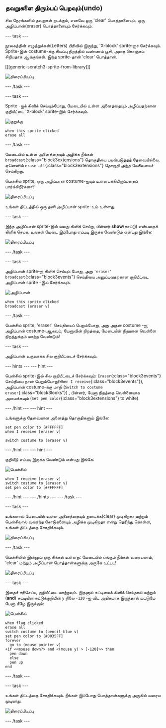 ## தவறுகளை திரும்பப் பெறவும்(undo)

சில நேரங்களில் தவறுகள் நடக்கும், எனவே ஒரு 'clear' பொத்தானையும், ஒரு அழிப்பான்(eraser) பொத்தானையும் சேர்க்கவும்.

--- task ---

நூலகத்தின் எழுத்துக்கள்(Letters) பிரிவில் இருந்து, 'X-block' sprite-ஐச் சேர்க்கவும். Sprite-இன் costume-க்கு சிவப்பு நிறத்தில் வண்ணம் பூசி, அதை கொஞ்சம் சிறியதாக ஆக்குங்கள். இந்த sprite-தான் 'clear' பொத்தான்.

[[[generic-scratch3-sprite-from-library]]]

![திரைப்பிடிப்பு](படங்கள்/paint-x.png)

--- /task ---

--- task ---

Sprite -ஐக் கிளிக் செய்யும்போது, மேடையில் உள்ள அனைத்தையும் அழிப்பதற்கான குறியீட்டை 'X-block' sprite-இல் சேர்க்கவும்.

![குறுக்கு](படங்கள்/cross.png)

```blocks3
when this sprite clicked
erase all
```

--- /task ---

மேடையில் உள்ள அனைத்தையும் அழிக்க நீங்கள் `broadcast`{:class="block3extensions"} தொகுதியை பயன்படுத்தத் தேவையில்லை, ஏனெனில் `erase all`{:class="block3extensions"} தொகுதி அந்த வேலையைச் செய்கிறது.

பென்சில் sprite, ஒரு அழிப்பான் costume-ஐயும் உள்ளடக்கியிருப்பதைப் பார்க்கிறீர்களா?

![திரைப்பிடிப்பு](படங்கள்/paint-eraser-costume.png)

உங்கள் திட்டத்தில் ஒரு தனி அழிப்பான் sprite-உம் உள்ளது.

--- task ---

இந்த அழிப்பான் sprite-இல் வலது கிளிக் செய்து, பின்னர் **show**(காட்டு) என்பதைக் கிளிக் செய்க. உங்கள் மேடை இப்போது எப்படி இருக்க வேண்டும் என்பது இங்கே:

![திரைப்பிடிப்பு](படங்கள்/paint-eraser-stage.png)

--- /task ---

--- task ---

அழிப்பான் sprite-ஐ கிளிக் செய்யும் போது, அது `'eraser' broadcast`{:class="block3events"} செய்தியை அனுப்புவதற்கான குறியீட்டை அழிப்பான் sprite -இல் சேர்க்கவும்.

![அழிப்பான்](படங்கள்/eraser.png)

```blocks3
when this sprite clicked
broadcast (eraser v)
```

--- /task ---

பென்சில் sprite, 'eraser' செய்தியைப் பெறும்போது, அது அதன் costume -ஐ, அழிப்பான் costume-ஆகவும், பேனாவின் நிறத்தை, மேடையின் நிறமான வெள்ளை நிறத்துக்கும் மாற்ற வேண்டும்!

--- task ---

அழிப்பான் உருவாக்க சில குறியீட்டைச் சேர்க்கவும்.

--- hints --- --- hint ---

பென்சில் sprite-இல் சில குறியீட்டைச் சேர்க்கவும்: `Eraser`{:class="block3events"} செய்தியை நான் பெறும்போது(`When I receive`{:class="block3events"}), அழிப்பான் costume-க்கு மாறி (`Switch to costume eraser`{:class="block3looks"}) , பின்னர், பேனா நிறத்தை வெள்ளையாக அமைக்கவும் (`Set pen color`{:class="block3extensions"} to white).

--- /hint --- --- hint ---

உங்களுக்கு தேவையான அனைத்து தொகுதிகளும் இங்கே:

```blocks3
set pen color to [#FFFFFF]
when I receive [eraser v]

switch costume to (eraser v)
```

--- /hint --- --- hint ---

குறியீடு எப்படி இருக்க வேண்டும் என்பது இங்கே:

![பென்சில்](படங்கள்/pencil.png)

```blocks3
when I receive [eraser v]
switch costume to (eraser v)
set pen color to [#FFFFFF]
```

--- /hint --- --- /hints --- --- /task ---

--- task ---

உங்களால் மேடையில் உள்ள அனைத்தையும் துடைக்க(clear) முடிகிறதா மற்றும் பென்சிலால் வரைந்த கோடுகளையும் அழிக்க முடிகிறதா என்று தெரிந்து கொள்ள, உங்கள் திட்டத்தை சோதிக்கவும்.

![திரைப்பிடிப்பு](படங்கள்/paint-erase-test.png)

--- /task ---

பென்சிலில் இன்னும் ஒரு சிக்கல் உள்ளது: மேடையில் எங்கும் நீங்கள் வரையலாம், 'clear' மற்றும் அழிப்பான் பொத்தான்களுக்கு அருகே உட்பட!

![திரைப்பிடிப்பு](படங்கள்/paint-draw-problem.png)

--- task ---

இதைச் சரிசெய்ய, குறியீட்டை மாற்றவும். இதனால் சுட்டியைக் கிளிக் செய்தால் மற்றும் (**and**) சுட்டியின் சுட்டுக்குறியின் `y` நிலை `-120` -ஐ விட அதிகமாக இருந்தால் மட்டுமே பேனா கீழே இருக்கும்:

![பென்சில்](படங்கள்/pencil.png)

```blocks3
when flag clicked
erase all
switch costume to (pencil-blue v)
set pen color to [#0035FF]
forever
  go to (mouse pointer v)
+if <<mouse down?> and <(mouse y) > [-120]>> then 
  pen down
  else
  pen up
end
```

--- /task ---

--- task ---

உங்கள் திட்டத்தை சோதிக்கவும். நீங்கள் இப்போது பொத்தான்களுக்கு அருகில் வரைய முடியாது.

![திரைப்பிடிப்பு](படங்கள்/paint-fixed.png)

--- /task ---